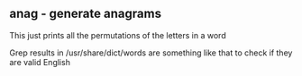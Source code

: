 ## anag - generate anagrams

This just prints all the permutations of the letters in a word

Grep results in /usr/share/dict/words are something like that
to check if they are valid English

